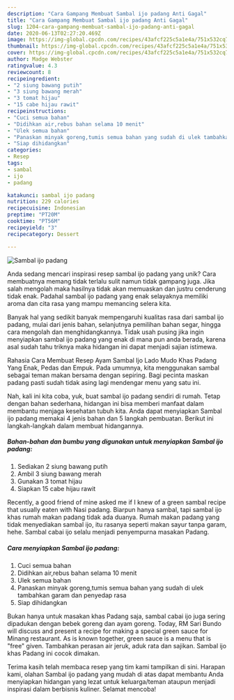 ```yaml
---
description: "Cara Gampang Membuat Sambal ijo padang Anti Gagal"
title: "Cara Gampang Membuat Sambal ijo padang Anti Gagal"
slug: 1204-cara-gampang-membuat-sambal-ijo-padang-anti-gagal
date: 2020-06-13T02:27:20.469Z
image: https://img-global.cpcdn.com/recipes/43afcf225c5a1e4a/751x532cq70/sambal-ijo-padang-foto-resep-utama.jpg
thumbnail: https://img-global.cpcdn.com/recipes/43afcf225c5a1e4a/751x532cq70/sambal-ijo-padang-foto-resep-utama.jpg
cover: https://img-global.cpcdn.com/recipes/43afcf225c5a1e4a/751x532cq70/sambal-ijo-padang-foto-resep-utama.jpg
author: Madge Webster
ratingvalue: 4.3
reviewcount: 8
recipeingredient:
- "2 siung bawang putih"
- "3 siung bawang merah"
- "3 tomat hijau"
- "15 cabe hijau rawit"
recipeinstructions:
- "Cuci semua bahan"
- "Didihkan air,rebus bahan selama 10 menit"
- "Ulek semua bahan"
- "Panaskan minyak goreng,tumis semua bahan yang sudah di ulek tambahkan garam dan penyedap rasa"
- "Siap dihidangkan"
categories:
- Resep
tags:
- sambal
- ijo
- padang

katakunci: sambal ijo padang 
nutrition: 229 calories
recipecuisine: Indonesian
preptime: "PT20M"
cooktime: "PT56M"
recipeyield: "3"
recipecategory: Dessert

---
```



![Sambal ijo padang](https://img-global.cpcdn.com/recipes/43afcf225c5a1e4a/751x532cq70/sambal-ijo-padang-foto-resep-utama.jpg)

Anda sedang mencari inspirasi resep sambal ijo padang yang unik? Cara membuatnya memang tidak terlalu sulit namun tidak gampang juga. Jika salah mengolah maka hasilnya tidak akan memuaskan dan justru cenderung tidak enak. Padahal sambal ijo padang yang enak selayaknya memiliki aroma dan cita rasa yang mampu memancing selera kita.

Banyak hal yang sedikit banyak mempengaruhi kualitas rasa dari sambal ijo padang, mulai dari jenis bahan, selanjutnya pemilihan bahan segar, hingga cara mengolah dan menghidangkannya. Tidak usah pusing jika ingin menyiapkan sambal ijo padang yang enak di mana pun anda berada, karena asal sudah tahu triknya maka hidangan ini dapat menjadi sajian istimewa.

Rahasia Cara Membuat Resep Ayam Sambal Ijo Lado Mudo Khas Padang Yang Enak, Pedas dan Empuk. Pada umumnya, kita menggunakan sambal sebagai teman makan bersama dengan sepiring. Bagi pecinta maskan padang pasti sudah tidak asing lagi mendengar menu yang satu ini.


Nah, kali ini kita coba, yuk, buat sambal ijo padang sendiri di rumah. Tetap dengan bahan sederhana, hidangan ini bisa memberi manfaat dalam membantu menjaga kesehatan tubuh kita. Anda dapat menyiapkan Sambal ijo padang memakai 4 jenis bahan dan 5 langkah pembuatan. Berikut ini langkah-langkah dalam membuat hidangannya.

<!--inarticleads1-->

##### Bahan-bahan dan bumbu yang digunakan untuk menyiapkan Sambal ijo padang:

1. Sediakan 2 siung bawang putih
1. Ambil 3 siung bawang merah
1. Gunakan 3 tomat hijau
1. Siapkan 15 cabe hijau rawit


Recently, a good friend of mine asked me if I knew of a green sambal recipe that usually eaten with Nasi padang. Biarpun hanya sambal, tapi sambal ijo khas rumah makan padang tidak ada duanya. Rumah makan padang yang tidak menyediakan sambal ijo, itu rasanya seperti makan sayur tanpa garam, hehe. Sambal cabai ijo selalu menjadi penyempurna masakan Padang. 

<!--inarticleads2-->

##### Cara menyiapkan Sambal ijo padang:

1. Cuci semua bahan
1. Didihkan air,rebus bahan selama 10 menit
1. Ulek semua bahan
1. Panaskan minyak goreng,tumis semua bahan yang sudah di ulek tambahkan garam dan penyedap rasa
1. Siap dihidangkan


Bukan hanya untuk masakan khas Padang saja, sambal cabai ijo juga sering dipadukan dengan bebek goreng dan ayam goreng. Today, RM Sari Bundo will discuss and present a recipe for making a special green sauce for Minang restaurant. As is known together, green sauce is a menu that is &#34;free&#34; given. Tambahkan perasan air jeruk, aduk rata dan sajikan. Sambal ijo khas Padang ini cocok dimakan. 

Terima kasih telah membaca resep yang tim kami tampilkan di sini. Harapan kami, olahan Sambal ijo padang yang mudah di atas dapat membantu Anda menyiapkan hidangan yang lezat untuk keluarga/teman ataupun menjadi inspirasi dalam berbisnis kuliner. Selamat mencoba!
